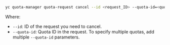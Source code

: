 ```bash
yc quota-manager quota-request cancel --id <request_ID> --quota-id=<quota_ID>
```

Where:

* `--id`: ID of the request you need to cancel.
* `--quota-id`: Quota ID in the request. To specify multiple quotas, add multiple `--quota-id` parameters.